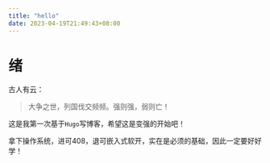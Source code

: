 ```yaml
---
title: "hello"
date: 2023-04-19T21:49:43+08:00
---
```


# 绪

古人有云：

> 大争之世，列国伐交频频。强则强，弱则亡！

这是我第一次基于`Hugo`写博客，希望这是变强的开始吧！

拿下操作系统，进可408，退可嵌入式软开，实在是必须的基础，因此一定要好好学！
